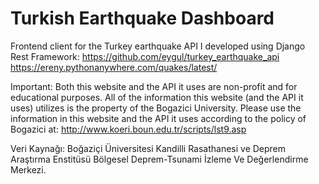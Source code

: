 # Turkish Earthquake Dashboard

Frontend client for the Turkey earthquake API I developed using Django Rest Framework:
https://github.com/eygul/turkey_earthquake_api  
https://ereny.pythonanywhere.com/quakes/latest/

Important: Both this website and the API it uses are non-profit and for educational purposes. All of the information this website (and the API it uses) utilizes is the property of the Bogazici University. Please use the information in this website and the API it uses according to the policy of Bogazici at: http://www.koeri.boun.edu.tr/scripts/lst9.asp

Veri Kaynağı: Boğaziçi Üniversitesi Kandilli Rasathanesi ve Deprem Araştırma Enstitüsü Bölgesel Deprem-Tsunami İzleme Ve Değerlendirme Merkezi.

